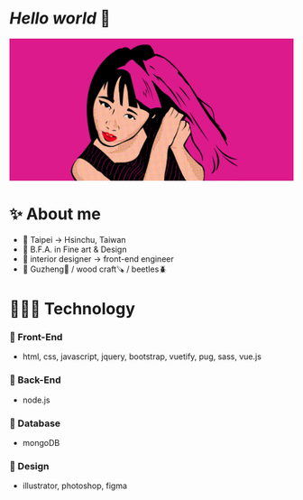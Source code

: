 # *Hello world* 👋

![self portrait](https://github.com/haku19602/haku19602/blob/main/self_portrait.png?raw=true)

# ✨ About me
- 📍 Taipei -> Hsinchu, Taiwan
- 🏫 B.F.A. in Fine art & Design
- 💼 interior designer -> front-end engineer
- 🤍 Guzheng🎵 / wood craft🪚 / beetles🪲

# 👩🏻‍💻 Technology
### 📌 Front-End
- html, css, javascript, jquery, bootstrap, vuetify, pug, sass, vue.js

### 📌 Back-End
- node.js

### 📌 Database
- mongoDB

### 📌 Design
- illustrator, photoshop, figma

<!--
**haku19602/haku19602** is a ✨ _special_ ✨ repository because its `README.md` (this file) appears on your GitHub profile.

Here are some ideas to get you started:

- 🔭 I’m currently working on ...
- 🌱 I’m currently learning ...
- 👯 I’m looking to collaborate on ...
- 🤔 I’m looking for help with ...
- 💬 Ask me about ...
- 📫 How to reach me: ...
- 😄 Pronouns: ...
- ⚡ Fun fact: ...
-->
